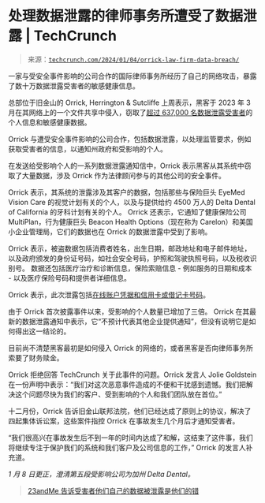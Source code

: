 <!--yml

category: 未分类

date: 2024-05-27 14:31:16

-->

# 处理数据泄露的律师事务所遭受了数据泄露 | TechCrunch

> 来源：[`techcrunch.com/2024/01/04/orrick-law-firm-data-breach/`](https://techcrunch.com/2024/01/04/orrick-law-firm-data-breach/)

一家与受安全事件影响的公司合作的国际律师事务所经历了自己的网络攻击，暴露了数十万数据泄露受害者的敏感健康信息。

总部位于旧金山的 Orrick, Herrington & Sutcliffe 上周表示，黑客于 2023 年 3 月在其网络上的一个文件共享中侵入，窃取了[超过 637,000 名数据泄露受害者](https://apps.web.maine.gov/online/aeviewer/ME/40/8a2cebbb-af51-4e3b-ab37-a64ff132a972.shtml?=010420240000)的个人信息和敏感健康数据。

Orrick 与遭受安全事件影响的公司合作，包括数据泄露，以处理监管要求，例如获取受害者的信息，以通知州政府和受影响的个人。

在发送给受影响个人的一系列数据泄露通知信中，Orrick 表示黑客从其系统中窃取了大量数据，涉及 Orrick 作为法律顾问参与的其他公司的安全事件。

Orrick 表示，其系统的泄露涉及其客户的数据，包括那些与保险巨头 EyeMed Vision Care 的视觉计划有关的个人，以及与提供给约 4500 万人的 Delta Dental of California 的牙科计划有关的个人。 Orrick 还表示，它通知了健康保险公司 MultiPlan，行为健康巨头 Beacon Health Options（现在称为 Carelon）和美国小企业管理局，它们的数据也在 Orrick 的数据泄露中受到了影响。

Orrick 表示，被盗数据包括消费者姓名，出生日期，邮政地址和电子邮件地址，以及政府颁发的身份证号码，如社会安全号码，护照和驾驶执照号码，以及税收识别号。 数据还包括医疗治疗和诊断信息，保险索赔信息 - 例如服务的日期和成本 - 以及医疗保险号码和提供者详细信息。

Orrick 表示，此次泄露包括[在线账户凭据和信用卡或借记卡号码](https://www.documentcloud.org/documents/24253719-orrick-data-breach)。

由于 Orrick 首次披露事件以来，受影响的个人数量已增加了三倍。 Orrick 在其最新的数据泄露通知中表示，它“不预计代表其他企业提供通知”，但没有说明它是如何得出这一结论的。

目前尚不清楚黑客最初是如何侵入 Orrick 的网络的，或者黑客是否向律师事务所索要了财务赎金。

Orrick 拒绝回答 TechCrunch 关于此事件的问题。Orrick 发言人 Jolie Goldstein 在一份声明中表示：“我们对这次恶意事件造成的不便和干扰感到遗憾。我们把解决这个问题尽快为我们的客户、受到影响的个人和我们团队放在首位。”

十二月份，Orrick 告诉旧金山联邦法院，他们已经达成了原则上的协议，解决了四起集体诉讼案，这些案件指控 Orrick 在事故发生几个月后才通知受害者。

“我们很高兴在事故发生后不到一年的时间内达成了和解，这结束了这件事，我们将继续专注于保护我们的系统和我们客户及公司信息的工作，” Orrick 的发言人补充道。

*1 月 8 日更正，澄清第五段受影响公司为加州 Delta Dental。*

> [23andMe 告诉受害者他们自己的数据被泄露是他们的错](https://techcrunch.com/2024/01/03/23andme-tells-victims-its-their-fault-that-their-data-was-breached/)

